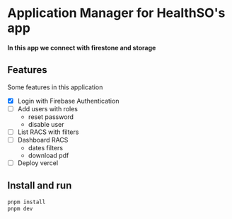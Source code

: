 # Application Manager for HealthSO's app

<strong>In this app we connect with firestone and storage</strong>

## Features

Some features in this application

- [x] Login with Firebase Authentication
- [ ] Add users with roles
  - reset password
  - disable user
- [ ] List RACS with filters
- [ ] Dashboard RACS
  - dates filters
  - download pdf
- [ ] Deploy vercel

## Install and run

```bash
pnpm install
pnpm dev
```
